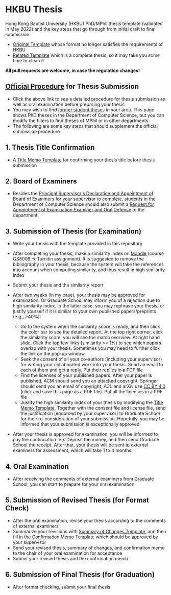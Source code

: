 # HKBU Thesis
Hong Kong Baptist University (HKBU) PhD/MPhil thesis template (validated in May 2022) and the key steps that go through from initial draft to final submission

- [Original Template](https://github.com/Jintian/HKBUThesisTemplate) whose format no longer satisfies the requirements of HKBU
- [Related Template](https://github.com/xu-cheng/thesis) which is a complete thesis, so it may take you some time to clean it

**All pull requests are welcome, in case the regulation changes!**

## [Official Procedure](https://gs.hkbu.edu.hk/current-students/research-postgraduate-programmes/academic-requirements/thesis-submission-and-oral-exam) for Thesis Submission
- Click the above link to see a detailed procedure for thesis submission as well as oral examination before preparing your thesis
- You may wish to find [former student theses](https://scholars.hkbu.edu.hk/en/studentTheses/?type=%2Fdk%2Fatira%2Fpure%2Fstudentthesis%2Fstudentthesistypes%2Fstudentthesis%2Fdoc&nofollow=true&format=&organisationIds=301af8ae-4879-4ba9-843d-96c2c3f3cc2f&ordering=awardDate&descending=true) in your area. This page shows PhD theses in the Department of Computer Science, but you can modify the filters to find theses of MPhil or in other departments
- The following are some key steps that should supplement the official submission procedure

## 1. Thesis Title Confirmation
- A [Title Memo Template](material/titleMemo.tex) for confirming your thesis title before thesis submission

## 2. Board of Examiners

- Besides the [Principal Supervisor's Declaration and Appointment of Board of Examiners](https://gs.hkbu.edu.hk/f/page/464/Guidelines%20for%20the%20Format%20of%20Theses.rtf) for your supervisor to complete, students in the Department of Computer Science should also submit a [Request for Appointment of Examination Examiner and Oral Defense](https://www.comp.hkbu.edu.hk/v1/?file=1073) to the department

## 3. Submission of Thesis (for Examination)
- Write your thesis with the template provided in this repository
- After completing your thesis, make a similarity index on [Moodle](https://buelearning.hkbu.edu.hk/) (course GS8008 -> Turnitin assignment). It is suggested to remove the bibliography in your thesis, because the system will take the references into account when computing similarity, and thus result in high similarity index
- Submit your thesis and the similarity report
- After two weeks (in my case), your thesis may be approved for examination. Or Graduate School may inform you of a rejection due to high similarity index. In the latter case, you may rephrase your thesis, or justify yourself if it is similar to your own published papers/preprints (e.g., >40%):
  - Go to the system when the similarity score is ready, and then click the color bar to see the detailed report. At the top right corner, click the similarity score, you will see the match overview. At right hand slide, Click the top few links (similarity >= 1%) to see which papers overlap with your thesis. Sometimes you may need to further click the link on the pop-up window
  - Seek the consent of all your co-authors (including your supervisor) for writing your collaborated work into your thesis. Send an email to each of them and get a reply. Put their replies in a PDF file
  - Find the licenses of your published papers. After your paper is published, ACM should send you an attached copyright; Springer should send you an email of copyright; ACL and arXiv use [CC BY 4.0](https://creativecommons.org/licenses/by/4.0/) (click and save this page as a PDF file). Put all the licenses in a PDF file
  - Justify the high similarity index of your thesis by modifying the [Title Memo Template](material/titleMemo.tex). Together with the consent file and license file, send the justification (endorsed by your supervisor) to Graduate School for their re-consideration of your submission. Hopefully, you may be informed that your submission is exceptionally approved

- After your thesis is approved for examination, you will be informed to pay the continuation fee. Deposit the money, and then send Graduate School the receipt. After that, your thesis will be sent to external examiners for assessment, which will take 1 to 4 months

## 4. Oral Examination
- After receiving the comments of external examiners from Graduate School, you can start to prepare for your oral examination

## 5. Submission of Revised Thesis (for Format Check)

- After the oral examination, revise your thesis according to the comments of external examiners
- Summarize your revisions with [Summary of Changes Template](material/summaryOfChanges.docx), and then fill in the [Confirmation Memo Template](material/confirmationMemo.doc) which should be approved by your supervisor
- Send your revised thesis, summary of changes, and confirmation memo to the chair of your oral examination for acceptance
- Submit your revised thesis and the confirmation memo

## 6. Submission of Final Thesis (for Graduation)

- After format checking, submit your final thesis
